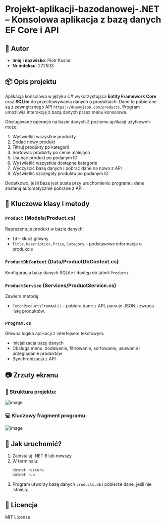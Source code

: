 # Projekt-aplikacji-bazodanowej-.NET – Konsolowa aplikacja z bazą danych EF Core i API

## 📌 Autor
- **Imię i nazwisko**: Piotr Kosior
- **Nr indeksu**: 272503

## 📦 Opis projektu
Aplikacja konsolowa w języku C# wykorzystująca **Entity Framework Core** oraz **SQLite** do przechowywania danych o produktach. Dane te pobierane są z zewnętrznego API `https://dummyjson.com/products`. Program umożliwia interakcję z bazą danych przez menu konsolowe.

Obsługiwane operacje na bazie danych
Z poziomu aplikacji użytkownik może:

1. Wyświetlić wszystkie produkty
2. Dodać nowy produkt
3. Filtruj produkty po kategorii
4. Sortować produkty po cenie malejąco
5. Usunąć produkt po podanym ID
6. Wyświetlić wszystkie dostępne kategorie
7. Wyczyścić bazę danych i pobrać dane na nowo z API
8. Wyświetlić szczegóły produktu po podanym ID

Dodatkowo, jeśli baza jest pusta przy uruchomieniu programu, dane zostaną automatycznie pobrane z API.

## 🔧 Kluczowe klasy i metody

### `Product` (Models/Product.cs)
Reprezentuje produkt w bazie danych:
- `Id` – klucz główny
- `Title`, `Description`, `Price`, `Category` – podstawowe informacje o produkcie

### `ProductDbContext` (Data/ProductDbContext.cs)
Konfiguracja bazy danych SQLite i dostęp do tabeli `Products`.

### `ProductService` (Services/ProductService.cs)
Zawiera metodę:
- `FetchProductsFromApi()` – pobiera dane z API, parsuje JSON i zwraca listę produktów.

### `Program.cs`
Główna logika aplikacji z interfejsem tekstowym:
- Inicjalizacja bazy danych
- Obsługa menu: dodawanie, filtrowanie, sortowanie, usuwanie i przeglądanie produktów
- Synchronizacja z API

## 📷 Zrzuty ekranu

### 📁 Struktura projektu:

![image](https://github.com/user-attachments/assets/d6bcf1ce-554e-4931-a6c6-8dbb9e0561f3)



### 💻 Kluczowy fragment programu:
![image](https://github.com/user-attachments/assets/38aae723-9cab-4fdb-ba62-61cbb58daaf6)


## 🚀 Jak uruchomić?
1. Zainstaluj .NET 8 lub nowszy
2. W terminalu:
    ```bash
    dotnet restore
    dotnet run
    ```
3. Program utworzy bazę danych `products.db` i pobierze dane, jeśli nie istnieją.

## 📄 Licencja
MIT License
